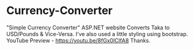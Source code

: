 # Currency-Converter
"Simple Currency Converter"
ASP.NET website
Converts Taka to USD/Pounds & Vice-Versa.
I've also used a little styling using bootstrap.
YouTube Preview - https://youtu.be/8fGx0lCIfA8
Thanks.
